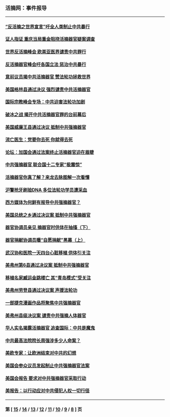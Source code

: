 ### 活摘网：事件报导
---
#### [“反活摘之世界宣言”吁全人类制止中共暴行](../../pages/nf5877/n13259730.md?10140430) 
#### [证人指证 重庆当局重金阻挠活摘器官疑案调查](../../pages/nf5877/n13259127.md?10140430) 
#### [世界反活摘峰会 欧美亚医界谴责中共罪行](../../pages/nf5877/n13253550.md?10140430) 
#### [反活摘器官峰会吁各国立法 惩治中共暴行](../../pages/nf5877/n13245052.md?10140430) 
#### [意前议员揭中共活摘器官 赞法轮功拯救世界](../../pages/nf5877/n13203445.md?10140430) 
#### [美国格林县通过决议 强烈谴责中共活摘器官](../../pages/nf5877/n13119367.md?10140430) 
#### [国际宗教峰会专场：中共迫害法轮功加剧](../../pages/nf5877/n13088279.md?10140430) 
#### [破冰之战 揭开中共活摘器官罪的台前幕后](../../pages/nf5877/n13082457.md?10140430) 
#### [美国威廉王县通过决议 抵制中共强摘器官](../../pages/nf5877/n13056521.md?10140430) 
#### [流亡医生：党要你去死 你就得去死](../../pages/nf5877/n13052835.md?10140430) 
#### [论坛：加国会通过法案终止活摘器官迫在眉睫](../../pages/nf5877/n13029839.md?10140430) 
#### [中共强摘器官 联合国十二专家“极震惊”](../../pages/nf5877/n13024313.md?10140430) 
#### [活摘器官你真了解？来龙去脉图解一次看懂](../../pages/nf5877/n13013820.md?10140430) 
#### [沪警抢牙刷验DNA 多位法轮功学员遭采血](../../pages/nf5877/n12969218.md?10140430) 
#### [西方媒体为何鲜有报导中共强摘器官？](../../pages/nf5877/n12932034.md?10140430) 
#### [美国总统之乡通过决议案 抵制中共强摘器官](../../pages/nf5877/n12908242.md?10140430) 
#### [器官协调员亲见 摘器官时供体在抽搐（下）](../../pages/nf5877/n12898622.md?10140430) 
#### [器官捐献协调员曝“自愿捐献”黑幕（上）](../../pages/nf5877/n12878830.md?10140430) 
#### [武汉协和医院一天四台心脏移植 供体引关注](../../pages/nf5877/n12863175.md?10140430) 
#### [美弗州第6县通过决议案 抵制中共强摘器官](../../pages/nf5877/n12805218.md?10140430) 
#### [移植名家臧运金跳楼亡 其“青岛模式”受关注](../../pages/nf5877/n12803746.md?10140430) 
#### [美弗州劳登县通过决议案 声援法轮功](../../pages/nf5877/n12785715.md?10140430) 
#### [一部捷克漫画作品将聚焦中共强摘器官](../../pages/nf5877/n12785954.md?10140430) 
#### [美弗州县级决议案 谴责中共强摘人体器官](../../pages/nf5877/n12721290.md?10140430) 
#### [华人实名揭露活摘器官 追查国际：中共是魔鬼](../../pages/nf5877/n12691724.md?10140430) 
#### [中共最高法院院长周强涉多少人命案？](../../pages/nf5877/n12678074.md?10140430) 
#### [美欧专家：让欧洲结束对中共的幻想](../../pages/nf5877/n12652921.md?10140430) 
#### [美国会参众议员发起制止中共强摘器官法案](../../pages/nf5877/n12627668.md?10140430) 
#### [美国会报告 要求对中共强摘器官采取行动](../../pages/nf5877/n12448233.md?10140430) 
#### [美报告：以行动应对中共侵犯人权一切行径](../../pages/nf5877/n12443204.md?10140430) 

---
#### 第 [ [15](./15.md?10140430) / [14](./14.md?10140430) / [13](./13.md?10140430) / [12](./12.md?10140430) / [11](./11.md?10140430) / [10](./10.md?10140430) / [9](./9.md?10140430) / [8](./8.md?10140430) ] 页
